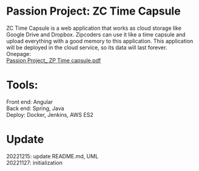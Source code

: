 
# Passion Project: ZC Time Capsule
ZC Time Capsule is a web application that works as cloud storage like Google Drive and Dropbox. Zipcoders can use it like a time capsule and upload everything with a good memory to this application. This application will be deployed in the cloud service, so its data will last forever. \
Onepage:\
[Passion Project_ ZP Time capsule.pdf](https://github.com/HanquanL/ZCTC/files/10249395/Passion.Project_.ZP.Time.capsule.pdf)
# Tools:
Front end: Angular\
Back end: Spring, Java\
Deploy: Docker, Jenkins, AWS ES2

# Update
20221215: update README.md, UML\
20221127: initialization
